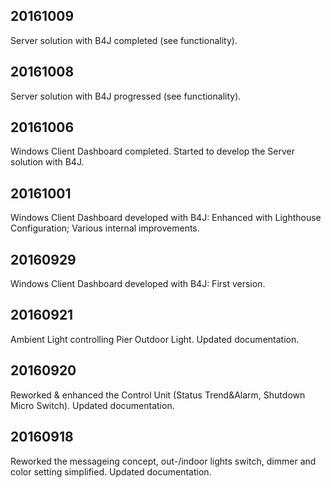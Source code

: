 ## 20161009
Server solution with B4J completed (see functionality).

## 20161008
Server solution with B4J progressed (see functionality).

## 20161006
Windows Client Dashboard completed. Started to develop the Server solution with B4J.

## 20161001
Windows Client Dashboard developed with B4J: Enhanced with Lighthouse Configuration; Various internal improvements.

## 20160929
Windows Client Dashboard developed with B4J: First version.

## 20160921
Ambient Light controlling Pier Outdoor Light. Updated documentation.

## 20160920
Reworked & enhanced the Control Unit (Status Trend&Alarm, Shutdown Micro Switch). Updated documentation.

## 20160918
Reworked the messageing concept, out-/indoor lights switch, dimmer and color setting simplified. Updated documentation.
